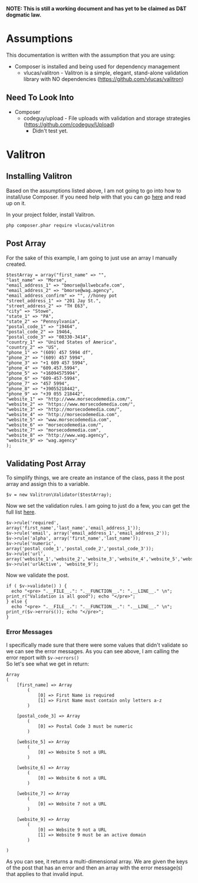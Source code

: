 **NOTE: This is still a working document and has yet to be claimed as D&T dogmatic law.**

# Assumptions
This documentation is written with the assumption that you are using: 

 - Composer is installed and being used for dependency management
   - vlucas/valitron - Valitron is a simple, elegant, stand-alone validation library with NO dependencies (https://github.com/vlucas/valitron)

## Need To Look Into
- Composer
   - codeguy/upload - File uploads with validation and storage strategies  (https://github.com/codeguy/Upload)
      - Didn't test yet.

# Valitron
## Installing Valitron
Based on the assumptions listed above, I am not going to go into how to install/use Composer. If you need help with that you can go [here](https://getcomposer.org/) and read up on it.   


In your project folder, install Valitron.

`php composer.phar require vlucas/valitron`  

## Post Array
For the sake of this example, I am going to just use an array I manually created.

    $testArray = array("first_name" => "",  
    "last_name" => "Morse",  
    "email_address_1" => "bmorse@allwebcafe.com",  
    "email_address_2" => "bmorse@wag.agency",  
    "email_address_confirm" => "", //honey pot  
    "street_address_1" => "201 Jay St.",  
    "street_address_2" => "TH E63",  
    "city" => "Stowe",  
    "state_1" => "PA",  
    "state_2" => "Pennsylvania",  
    "postal_code_1" => "19464",  
    "postal_code_2" => 19464,  
    "postal_code_3" => "08330-3414",  
    "country_1" => "United States of America",  
    "country_2" => "US",  
    "phone_1" => "(609) 457 5994 df",  
    "phone_2" => "(609) 457 5994",  
    "phone_3" => "+1 609 457 5994",  
    "phone_4" => "609.457.5994",  
    "phone_5" => "+16094575994",  
    "phone_6" => "609-457-5994",  
    "phone_7" => "457 5994",  
    "phone_8" => "+39055218442",  
    "phone_9" => "+39 055 218442",  
    "website_1" => "http://www.morsecodemedia.com/",  
    "website_2" => "https://www.morsecodemedia.com/",  
    "website_3" => "http://morsecodemedia.com/",  
    "website_4" => "http://morsecodemedia.com",  
    "website_5" => "www.morsecodemedia.com",  
    "website_6" => "morsecodemedia.com/",  
    "website_7" => "morsecodemedia.com",  
    "website_8" => "http://www.wag.agency",  
    "website_9" => "wag.agency"  
    );

## Validating Post Array
To simplify things, we are create an instance of the class, pass it the post array and assign this to a variable.  

`$v = new Valitron\Validator($testArray);`  

Now we set the validation rules. I am going to just do a few, you can get the full list [here](https://github.com/vlucas/valitron#built-in-validation-rules).  

    $v->rule('required', array('first_name','last_name','email_address_1'));  
    $v->rule('email', array('email_address_1','email_address_2'));  
    $v->rule('alpha', array('first_name','last_name'));  
    $v->rule('numeric', array('postal_code_1','postal_code_2','postal_code_3'));  
    $v->rule('url', array('website_1','website_2','website_3','website_4','website_5','website_6','website_7','website_8','website_9'));  
    $v->rule('urlActive', 'website_9');    
  

Now we validate the post.  

    if ( $v->validate() ) {
      echo "<pre> ".__FILE__.": ".__FUNCTION__.": ".__LINE__." \n"; print_r("Validation is all good"); echo "</pre>";
    } else {
      echo "<pre> ".__FILE__.": ".__FUNCTION__.": ".__LINE__." \n"; print_r($v->errors()); echo "</pre>";
    }

### Error Messages
I specifically made sure that there were some values that didn't validate so we can see the error messages. As you can see above, I am calling the error report with `$v->errors()`  
So let's see what we get in return: 

    Array
    (
        [first_name] => Array
            (
                [0] => First Name is required
                [1] => First Name must contain only letters a-z
            )
    
        [postal_code_3] => Array
            (
                [0] => Postal Code 3 must be numeric
            )
    
        [website_5] => Array
            (
                [0] => Website 5 not a URL
            )
    
        [website_6] => Array
            (
                [0] => Website 6 not a URL
            )
    
        [website_7] => Array
            (
                [0] => Website 7 not a URL
            )
    
        [website_9] => Array
            (
                [0] => Website 9 not a URL
                [1] => Website 9 must be an active domain
            )
    
    )

As you can see, it returns a multi-dimensional array. We are given the keys of the post that has an error and then an array with the error message(s) that applies to that invalid input.
				 																																																																																																																					